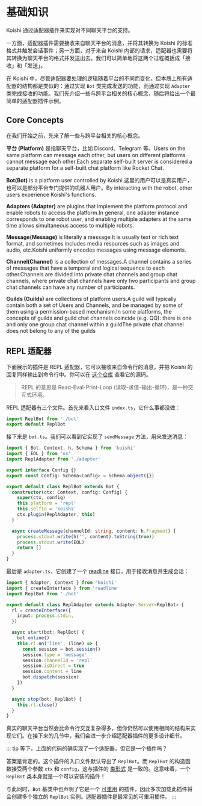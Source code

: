 # 基础知识

Koishi 通过适配器插件来实现对不同聊天平台的支持。

一方面，适配器插件需要接收来自聊天平台的消息，并将其转换为 Koishi 的标准格式并触发会话事件；另一方面，对于来自 Koishi 内部的请求，适配器也需要将其转换为聊天平台的格式并发送出去。我们可以简单地将这两个过程概括成「接收」和「发送」。

在 Koishi 中，尽管适配器要处理的逻辑随着平台的不同而变化，但本质上所有适配器的结构都是类似的：通过实现 `Bot` 类完成发送的功能，而通过实现 `Adapter` 类完成接收的功能。我们先介绍一些与跨平台相关的核心概念，随后将给出一个最简单的适配器插件示例。

## Core Concepts

在我们开始之前，先来了解一些与跨平台相关的核心概念。

**平台 (Platform)** 是指聊天平台，比如 Discord、Telegram 等。Users on the same platform can message each other, but users on different platforms cannot message each other.Each separate self-built server is considered a separate platform for a self-built chat platform like Rocket Chat.

**Bot(Bot)** is a platform user controlled by Koishi.这里的用户可以是真实用户，也可以是部分平台专门提供的机器人用户。By interacting with the robot, other users experience Koishi's functions.

**Adapters (Adapter)** are plugins that implement the platform protocol and enable robots to access the platform.In general, one adapter instance corresponds to one robot user, and enabling multiple adapters at the same time allows simultaneous access to multiple robots.

**Message(Message)** is literally a message.It is usually text or rich text format, and sometimes includes media resources such as images and audio, etc.Koishi uniformly encodes messages using message elements.

**Channel(Channel)** is a collection of messages.A channel contains a series of messages that have a temporal and logical sequence to each other.Channels are divided into private chat channels and group chat channels, where private chat channels have only two participants and group chat channels can have any number of participants.

**Guilds (Guilds)** are collections of platform users.A guild will typically contain both a set of Users and Channels, and be managed by some of them using a permission-based mechanism.In some platforms, the concepts of guilds and guild chat channels coincide (e.g. QQ): there is one and only one group chat channel within a guildThe private chat channel does not belong to any of the guilds

## REPL 适配器

下面展示的插件是 REPL 适配器，它可以接收来自命令行的消息，并把 Koishi 的回复同样输出到命令行中。你可以在 [这个仓库](https://github.com/koishijs/koishi-plugin-adapter-repl) 查看它的源码。

> REPL 的意思是 Read-Eval-Print-Loop (读取-求值-输出-循环)，是一种交互式环境。

REPL 适配器有三个文件。首先来看入口文件 `index.ts`，它什么事都没做：

```ts title=index.ts
import ReplBot from './bot'
export default ReplBot
```

接下来是 `bot.ts`。我们可以看到它实现了 `sendMessage` 方法，用来发送消息：

```ts title=bot.ts
import { Bot, Context, h, Schema } from 'koishi'
import { EOL } from 'os'
import ReplAdapter from './adapter'

export interface Config {}
export const Config: Schema<Config> = Schema.object({})

export default class ReplBot extends Bot {
  constructor(ctx: Context, config: Config) {
    super(ctx, config)
    this.platform = 'repl'
    this.selfId = 'koishi'
    ctx.plugin(ReplAdapter, this)
  }

  async createMessage(channelId: string, content: h.Fragment) {
    process.stdout.write(h('', content).toString(true))
    process.stdout.write(EOL)
    return []
  }
}
```

最后是 `adapter.ts`，它创建了一个 [readline](https://nodejs.org/dist/latest-v20.x/docs/api/readline.html) 接口，用于接收消息并生成会话：

```ts title=adapter.ts
import { Adapter, Context } from 'koishi'
import { createInterface } from 'readline'
import ReplBot from './bot'

export default class ReplAdapter extends Adapter.Server<ReplBot> {
  rl = createInterface({
    input: process.stdin,
  })

  async start(bot: ReplBot) {
    bot.online()
    this.rl.on('line', (line) => {
      const session = bot.session()
      session.type = 'message'
      session.channelId = 'repl'
      session.isDirect = true
      session.content = line
      bot.dispatch(session)
    })
  }

  async stop(bot: ReplBot) {
    this.rl.close()
  }
}
```

真实的聊天平台当然会比命令行交互复杂得多，但你仍然可以使用相同的结构来实现它们。在接下来的几节中，我们会进一步介绍适配器插件的更多设计细节。

::: tip
等下，上面的代码的确实现了一个适配器，但它是一个插件吗？

答案是肯定的。这个插件的入口文件默认导出了 `ReplBot`。而 `ReplBot` 的构造函数接受两个参数 `ctx` 和 `config`，这与插件的 [类形式](../plugin/index.md) 是一致的。这意味着，一个 `ReplBot` 类本身就是一个可以安装的插件！

与此同时，`Bot` 基类中也声明了它是一个 [可重用](../plugin/lifecycle.md#可重用插件) 的插件，因此多次加载此插件将会创建多个独立的 `ReplBot` 实例。适配器插件是最常见的可重用插件。
:::
